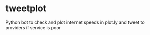 # tweetplot
Python bot to check and plot internet speeds in plot.ly and tweet to providers if service is poor
